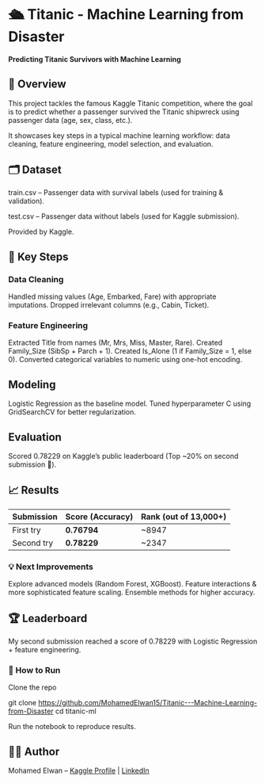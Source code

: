 # 🛳️ Titanic - Machine Learning from Disaster
####  Predicting Titanic Survivors with Machine Learning

## 📌 Overview
This project tackles the famous Kaggle Titanic competition, where the goal is to predict whether a passenger survived the Titanic shipwreck using passenger data (age, sex, class, etc.).

It showcases key steps in a typical machine learning workflow: data cleaning, feature engineering, model selection, and evaluation.

## 🗂️ Dataset

train.csv – Passenger data with survival labels (used for training & validation).

test.csv – Passenger data without labels (used for Kaggle submission).

Provided by Kaggle.

## 🔧 Key Steps

### Data Cleaning

Handled missing values (Age, Embarked, Fare) with appropriate imputations.
Dropped irrelevant columns (e.g., Cabin, Ticket).

### Feature Engineering
Extracted Title from names (Mr, Mrs, Miss, Master, Rare).
Created Family_Size (SibSp + Parch + 1).
Created Is_Alone (1 if Family_Size = 1, else 0).
Converted categorical variables to numeric using one-hot encoding.

## Modeling
Logistic Regression as the baseline model.
Tuned hyperparameter C using GridSearchCV for better regularization.

## Evaluation

Scored 0.78229 on Kaggle’s public leaderboard (Top ~20% on second submission 🎯).

## 📈 Results
| Submission | Score (Accuracy) | Rank (out of 13,000+)  |
| ---------- | ---------------- | ------ |
| First try  | **0.76794**      | \~8947 |
| Second try | **0.78229**      | \~2347 |

### 💡 Next Improvements
Explore advanced models (Random Forest, XGBoost).
Feature interactions & more sophisticated feature scaling.
Ensemble methods for higher accuracy.

## 🏆 Leaderboard
My second submission reached a score of 0.78229 with Logistic Regression + feature engineering.

### 🚀 How to Run
Clone the repo

git clone https://github.com/MohamedElwan15/Titanic---Machine-Learning-from-Disaster
cd titanic-ml

Run the notebook to reproduce results.

## 🙋‍♂️ Author

Mohamed Elwan – [Kaggle Profile](https://www.kaggle.com/mohamedelwan15)
 | [LinkedIn](https://www.linkedin.com/in/m-elwan/)
